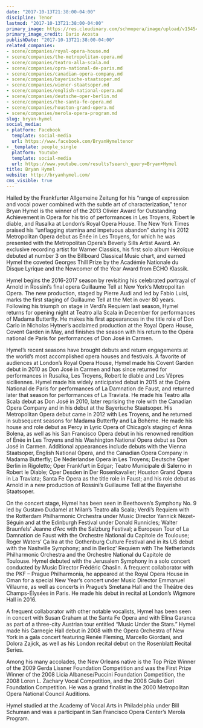 ```yaml
---
date: "2017-10-13T21:38:00-04:00"
discipline: Tenor
lastmod: "2017-10-13T21:38:00-04:00"
primary_image: https://res.cloudinary.com/schmopera/image/upload/v1545409169/media/webhook-uploads/1507945128421/Bryan_Hymell-5371-2.jpg.jpg
primary_image_credit: Dario Acosta
publishDate: "2017-10-13T21:38:00-04:00"
related_companies:
- scene/companies/royal-opera-house.md
- scene/companies/the-metropolitan-opera.md
- scene/companies/teatro-alla-scala.md
- scene/companies/opra-national-de-paris.md
- scene/companies/canadian-opera-company.md
- scene/companies/bayerische-staatsoper.md
- scene/companies/wiener-staatsoper.md
- scene/companies/english-national-opera.md
- scene/companies/deutsche-oper-berlin.md
- scene/companies/the-santa-fe-opera.md
- scene/companies/houston-grand-opera.md
- scene/companies/merola-opera-program.md
slug: bryan-hymel
social_media:
- platform: Facebook
  template: social-media
  url: https://www.facebook.com/BryanHymeltenor
- _template: people_single
  platform: Youtube
  template: social-media
  url: https://www.youtube.com/results?search_query=Bryan+Hymel
title: Bryan Hymel
website: http://bryanhymel.com/
cms_visible: true
---
```


Hailed by the Frankfurter Allgemeine Zeitung for his “range of expression and vocal power combined with the subtle art of characterization,” tenor Bryan Hymel is the winner of the 2013 Olivier Award for Outstanding Achievement in Opera for his trio of performances in Les Troyens, Robert le diable, and Rusalka at London’s Royal Opera House. The New York Times praised his “unflagging stamina and impetuous abandon” during his 2012 Metropolitan Opera debut as Énée in Les Troyens, for which he was presented with the Metropolitan Opera’s Beverly Sills Artist Award. An exclusive recording artist for Warner Classics, his first solo album Héroïque debuted at number 3 on the Billboard Classical Music chart, and earned Hymel the coveted Georges Thill Prize by the Académie Nationale du Disque Lyrique and the Newcomer of the Year Award from ECHO Klassik.

Hymel begins the 2016-2017 season by revisiting his celebrated portrayal of Arnold in Rossini’s final opera Guillaume Tell at New York’s Metropolitan Opera. The new production, staged by Pierre Audi and led by Fabio Luisi, marks the first staging of Guillaume Tell at the Met in over 80 years. Following his triumph on stage in Verdi’s Requiem last season, Hymel returns for opening night at Teatro alla Scala in December for performances of Madama Butterfly. He makes his first appearances in the title role of Don Carlo in Nicholas Hytner’s acclaimed production at the Royal Opera House, Covent Garden in May, and finishes the season with his return to the Opéra national de Paris for performances of Don José in Carmen.

Hymel’s recent seasons have brought debuts and return engagements at the world’s most accomplished opera houses and festivals. A favorite of audiences at London’s Royal Opera House, Hymel made his Covent Garden debut in 2010 as Don José in Carmen and has since returned for performances in Rusalka, Les Troyens, Robert le diable and Les Vêpres siciliennes. Hymel made his widely anticipated debut in 2015 at the Opéra National de Paris for performances of La Damnation de Faust, and returned later that season for performances of La Traviata. He made his Teatro alla Scala debut as Don José in 2010, later reprising the role with the Canadian Opera Company and in his debut at the Bayerische Staatsoper. His Metropolitan Opera debut came in 2012 with Les Troyens, and he returned in subsequent seasons for Madama Butterfly and La Bohème. He made his house and role debut as Percy in Lyric Opera of Chicago’s staging of Anna Bolena, as well as his San Francisco Opera debut in his renowned rendition of Énée in Les Troyens and his Washington National Opera debut as Don José in Carmen. Additional appearances include debuts with the Vienna Staatsoper, English National Opera, and the Canadian Opera Company in Madama Butterfly; De Nederlandse Opera in Les Troyens; Deutsche Oper Berlin in Rigoletto; Oper Frankfurt in Edgar; Teatro Municipale di Salerno in Robert le Diable; Oper Desden in Der Rosenkavalier; Houston Grand Opera in La Traviata; Santa Fe Opera as the title role in Faust; and his role debut as Arnold in a new production of Rossini’s Guillaume Tell at the Bayerishe Staatsoper.

On the concert stage, Hymel has been seen in Beethoven’s Symphony No. 9 led by Gustavo Dudamel at Milan’s Teatro alla Scala; Verdi’s Requiem with the Rotterdam Philharmonic Orchestra under Music Director Yannick Nézet-Séguin and at the Edinburgh Festival under Donald Runnicles; Walter Braunfels’ Jeanne d’Arc with the Salzburg Festival; a European Tour of La Damnation de Faust with the Orchestre National du Capitole de Toulouse;  Roger Waters’  Ça Ira at the Gothenburg Culture Festival and in its US debut with the Nashville Symphony; and in Berlioz’ Requiem with The Netherlands Philharmonic Orchestra and the Orchestre National du Capitole de Toulouse. Hymel debuted with the Jerusalem Symphony in a solo concert conducted by Music Director Frédéric Chaslin. A frequent collaborator with the PKF – Prague Philharmonia, he appeared at the Royal Opera House in Oman for a special New Year’s concert under Music Director Emmanuel Villaume, as well as concerts in Prague’s Smetana Hall and the Théâtre des Champs-Élysées in Paris. He made his debut in recital at London’s Wigmore Hall in 2016.

A frequent collaborator with other notable vocalists, Hymel has been seen in concert with Susan Graham at the Santa Fe Opera and with Elina Garanca as part of a three-city Austrian tour entitled “Music Under the Stars.” Hymel made his Carnegie Hall debut in 2008 with the Opera Orchestra of New York in a gala concert featuring Renée Fleming, Marcello Giordani, and Dolora Zajick, as well as his London recital debut on the Rosenblatt Recital Series.

Among his many accolades, the New Orleans native is the Top Prize Winner of the 2009 Gerda Lissner Foundation Competition and was the First Prize Winner of the 2008 Licia Albanese/Puccini Foundation Competition, the 2008 Loren L. Zachary Vocal Competition, and the 2008 Giulio Gari Foundation Competition.  He was a grand finalist in the 2000 Metropolitan Opera National Council Auditions.

Hymel studied at the Academy of Vocal Arts in Philadelphia under Bill Schuman and was a participant in San Francisco Opera Center’s Merola Program.
